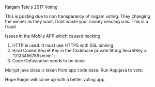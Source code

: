 Raigam Tele's 2017  Voting

This is posting due to non transparancy of raigam voting. They changing the winner as they want. 
Dont waste your money sending sms. This is a fraud


Issues in the Mobile APP which caused hacking

1. HTTP is used. It must use HTTPS with SSL pinning
2. Hard Coded Secret Key in the Codebase 
   private String SecretKey = "0123456789servin";
3. Code Obfuscation needs to be done


Mcrypt java class is taken from app code base.
Run App.java to vote.

Hope Raigm will come up with a better voting app.


